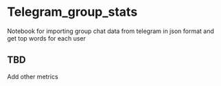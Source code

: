 # Telegram_group_stats
Notebook for importing group chat data from telegram in json format and get top words for each user

## TBD
Add other metrics
